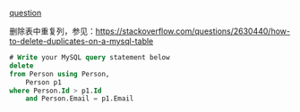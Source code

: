 [question](https://leetcode.com/problems/delete-duplicate-emails)

删除表中重复列，参见：https://stackoverflow.com/questions/2630440/how-to-delete-duplicates-on-a-mysql-table

```sql
# Write your MySQL query statement below
delete
from Person using Person,
    Person p1
where Person.Id > p1.Id
    and Person.Email = p1.Email
```

